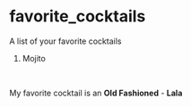 # favorite_cocktails
A list of your favorite cocktails 

1. Mojito

<br>

My favorite cocktail is an <strong>Old Fashioned</strong> - **Lala**
